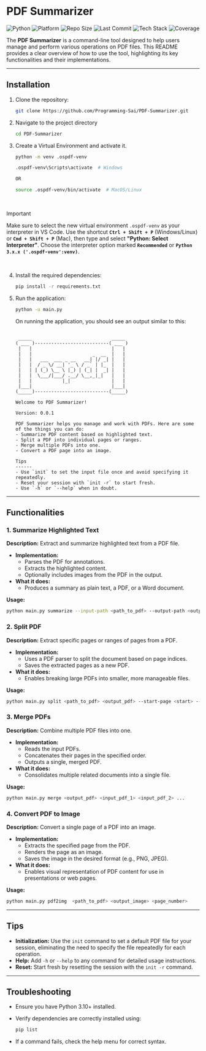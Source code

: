 # PDF Summarizer

![Python](https://img.shields.io/badge/Python-3.10%2B-blue) ![Platform](https://img.shields.io/badge/Platform-Mac%20%7C%20Windows%20%7C%20Linux-lightgrey) ![Repo Size](https://img.shields.io/github/repo-size/Programming-Sai/PDF-Summarizer) ![Last Commit](https://img.shields.io/github/last-commit/Programming-Sai/PDF-Summarizer) ![Tech Stack](https://img.shields.io/badge/Built%20with-Python%20%7C%20Argparse%20%7C%20OpenCV%7C%20PymuPdf%7C%20Numpy%7C%20Pillow-brightgreen) ![Coverage](https://img.shields.io/badge/Coverage-80%25-yellowgreen)

The **PDF Summarizer** is a command-line tool designed to help users manage and perform various operations on PDF files. This README provides a clear overview of how to use the tool, highlighting its key functionalities and their implementations.

---

## Installation

1. Clone the repository:

   ```bash
   git clone https://github.com/Programming-Sai/PDF-Summarizer.git
   ```

2. Navigate to the project directory

   ```bash
   cd PDF-Summarizer
   ```

3. Create a Virtual Environment and activate it.

   ```bash
   python -m venv .ospdf-venv

   .ospdf-venv\Scripts\activate  # Windows

   OR

   source .ospdf-venv/bin/activate  # MacOS/Linux

   ```

   <br>

> [!IMPORTANT]
> Make sure to select the new virtual environment `.ospdf-venv` as your interpreter in VS Code. Use the shortcut **`Ctrl + Shift + P`** (Windows/Linux) or **`Cmd + Shift + P`** (Mac), then type and select **"Python: Select Interpreter"**. Choose the interpreter option marked **`Recommended`** or **`Python 3.x.x ('.ospdf-venv':venv)`**.

   <br>

4. Install the required dependencies:

   ```bash
   pip install -r requirements.txt
   ```

5. Run the application:

   ```bash
   python -u main.py
   ```

   On running the application, you should see an output similar to this:

   ```plaintext

    _____                             _____
   ( ___ )---------------------------( ___ )
    |   |                             |   |
    |   |                      _  __  |   |
    |   |   ___  ___ _ __   __| |/ _| |   |
    |   |  / _ \/ __| '_ \ / _` | |_  |   |
    |   | | (_) \__ \ |_) | (_| |  _| |   |
    |   |  \___/|___/ .__/ \__,_|_|   |   |
    |   |           |_|               |   |
    |___|                             |___|
   (_____)---------------------------(_____)

   Welcome to PDF Summarizer!

   Version: 0.0.1

   PDF Summarizer helps you manage and work with PDFs. Here are some of the things you can do:
   - Summarize PDF content based on highlighted text.
   - Split a PDF into individual pages or ranges.
   - Merge multiple PDFs into one.
   - Convert a PDF page into an image.

   Tips
   ------
   - Use `init` to set the input file once and avoid specifying it repeatedly.
   - Reset your session with `init -r` to start fresh.
   - Use `-h` or `--help` when in doubt.
   ```

---

## Functionalities

### 1. Summarize Highlighted Text

**Description:** Extract and summarize highlighted text from a PDF file.

- **Implementation:**
  - Parses the PDF for annotations.
  - Extracts the highlighted content.
  - Optionally includes images from the PDF in the output.
- **What it does:**
  - Produces a summary as plain text, a PDF, or a Word document.

**Usage:**

```bash
python main.py summarize --input-path <path_to_pdf> --output-path <output_path>
```

### 2. Split PDF

**Description:** Extract specific pages or ranges of pages from a PDF.

- **Implementation:**
  - Uses a PDF parser to split the document based on page indices.
  - Saves the extracted pages as a new PDF.
- **What it does:**
  - Enables breaking large PDFs into smaller, more manageable files.

**Usage:**

```bash
python main.py split <path_to_pdf> <output_pdf> --start-page <start> --end-page <end>
```

### 3. Merge PDFs

**Description:** Combine multiple PDF files into one.

- **Implementation:**
  - Reads the input PDFs.
  - Concatenates their pages in the specified order.
  - Outputs a single, merged PDF.
- **What it does:**
  - Consolidates multiple related documents into a single file.

**Usage:**

```bash
python main.py merge <output_pdf> <input_pdf_1> <input_pdf_2> ...
```

### 4. Convert PDF to Image

**Description:** Convert a single page of a PDF into an image.

- **Implementation:**
  - Extracts the specified page from the PDF.
  - Renders the page as an image.
  - Saves the image in the desired format (e.g., PNG, JPEG).
- **What it does:**
  - Enables visual representation of PDF content for use in presentations or web pages.

**Usage:**

```bash
python main.py pdf2img  <path_to_pdf> <output_image> <page_number>
```

---

## Tips

- **Initialization:** Use the `init` command to set a default PDF file for your session, eliminating the need to specify the file repeatedly for each operation.
- **Help:** Add `-h` or `--help` to any command for detailed usage instructions.
- **Reset:** Start fresh by resetting the session with the `init -r` command.

---

## Troubleshooting

- Ensure you have Python 3.10+ installed.
- Verify dependencies are correctly installed using:

  ```bash
  pip list
  ```

- If a command fails, check the help menu for correct syntax.
